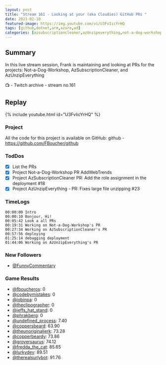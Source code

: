 ```yaml
---
layout: post
title: "Stream 161 - Looking at your (aka Cloudies) GitHub PRs "
date: 2021-02-10
featured-image: https://img.youtube.com/vi/U3FvIicYrHQ
tags: [github,dotnet,arm,azure,ad]
categories: [azsubscriptioncleaner,azUnzipeverything,not-a-dog-workshop]
---
```


## Summary

In this live stream session, Frank is maintaining and looking at PRs for the projects: Not-a-Dog-Workshop, AzSubscriptionCleaner, and AzUnzipEverything

📺 - Twitch archive - stream no.161

## Replay

{% include youtube.html id="U3FvIicYrHQ" %}
<br/><!--more-->


### Project

All the code for this project is available on GitHub: github - https://github.com/FBoucher/github

### TodDos

- [X] List the PRs
- [X] Project Not-a-Dog-Workshop PR AddWebTrends
- [X] Project AzSubscriptionCleaner PR: Add the role assignment in the deployment #18
- [X] Project AzUnzipEverything - PR: Fixes large file unzipping #23

### TimeLogs

    00:00:00 Intro
    00:00:10 Bonjour, Hi!
    00:05:42 Look a all PRs
    00:19:31 Working on Not-a-Dog-Workshop's PR
    00:27:34 Working on AzSubscriptionCleaner's PR
    00:57:56 deploying
    01:25:14 debugging deployment
    01:44:06 Working on AzUnzipEverything's PR


### New Followers

- [@FunnyCommentary](https://www.twitch.tv/FunnyCommentary)



### Game Results

- [@fboucheros](https://www.twitch.tv/fboucheros): 0
- [@codebymistakes](https://www.twitch.tv/codebymistakes): 0
- [@jobinpa](https://www.twitch.tv/jobinpa): 0
- [@theclipographer](https://www.twitch.tv/theclipographer): 0
- [@jeffs_hat_stand](https://www.twitch.tv/jeffs_hat_stand): 0
- [@phrakberg](https://www.twitch.tv/phrakberg): 0
- [@undefined_process](https://www.twitch.tv/undefined_process): 7.40
- [@coppersbeard](https://www.twitch.tv/coppersbeard): 63.90
- [@theunoriginaljerk](https://www.twitch.tv/theunoriginaljerk): 73.28
- [@copperbeardy](https://www.twitch.tv/copperbeardy): 73.86
- [@groversaurus](https://www.twitch.tv/groversaurus): 74.12
- [@fredda_the_cat](https://www.twitch.tv/fredda_the_cat): 85.65
- [@lurkydev](https://www.twitch.tv/lurkydev): 89.51
- [@therealsurlybot](https://www.twitch.tv/therealsurlybot): 91.76


